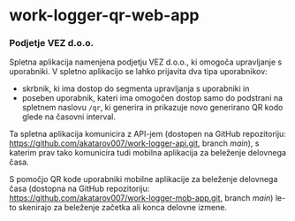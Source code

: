 # work-logger-qr-web-app

### Podjetje **VEZ d.o.o.**

Spletna aplikacija namenjena podjetju VEZ d.o.o., ki omogoča upravljanje s uporabniki. V spletno aplikacijo se lahko prijavita dva tipa uporabnikov:
- skrbnik, ki ima dostop do segmenta upravljanja s uporabniki in 
- poseben uporabnik, kateri ima omogočen dostop samo do podstrani na spletnem naslovu ```/qr```, ki generira in prikazuje novo generirano QR kodo glede na časovni interval. 

Ta spletna aplikacija komunicira z API-jem (dostopen na GitHub repozitoriju: https://github.com/akatarov007/work-logger-api.git, branch *main*), s katerim prav tako komunicira tudi mobilna aplikacija za beleženje delovnega časa.

S pomočjo QR kode uporabniki mobilne aplikacije za beleženje delovnega časa (dostopna na GitHub repozitoriju: https://github.com/akatarov007/work-logger-mob-app.git, branch *main*) le-to skenirajo za beleženje začetka ali konca delovne izmene.